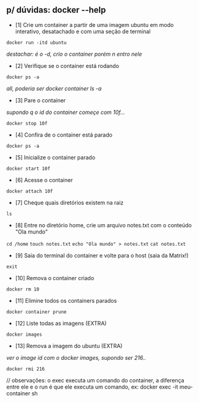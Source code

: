 ## p/ dúvidas: docker --help

- [1] Crie um container a partir de uma imagem ubuntu em modo interativo, desatachado e com uma seção de terminal

`docker run -itd ubuntu` 

<em>destachar: é o -d, crio o container porém n entro nele</em>

- [2] Verifique se o container está rodando

`docker ps -a`    

<em>all, poderia ser docker container ls -a</em>

- [3] Pare o container 

<em>supondo q o id do container começe com 10f...</em>

`docker stop 10f`

- [4] Confira de o container está parado

`docker ps -a`

- [5] Inicialize o container parado

`docker start 10f`

- [6] Acesse o container

`docker attach 10f`

- [7] Cheque quais diretórios existem na raiz

`ls`

- [8] Entre no diretório home, crie um arquivo notes.txt com o conteúdo "Ola mundo"

`cd /home`
`touch notes.txt`
`echo "Ola mundo" > notes.txt`
`cat notes.txt`

- [9] Saia do terminal do container e volte para o host (saia da Matrix!)

`exit`

- [10] Remova o container criado

`docker rm 10`

- [11] Elimine todos os containers parados 

`docker container prune`

- [12] Liste todas as imagens (EXTRA)

`docker images`

- [13] Remova a imagem do ubuntu (EXTRA)

<em>ver o image id com o docker images, supondo ser 216..</em>

`docker rmi 216`


// observações:
o exec executa um comando do container, a diferença entre ele e o run é que ele executa um comando, ex: 
docker exec -it meu-container sh